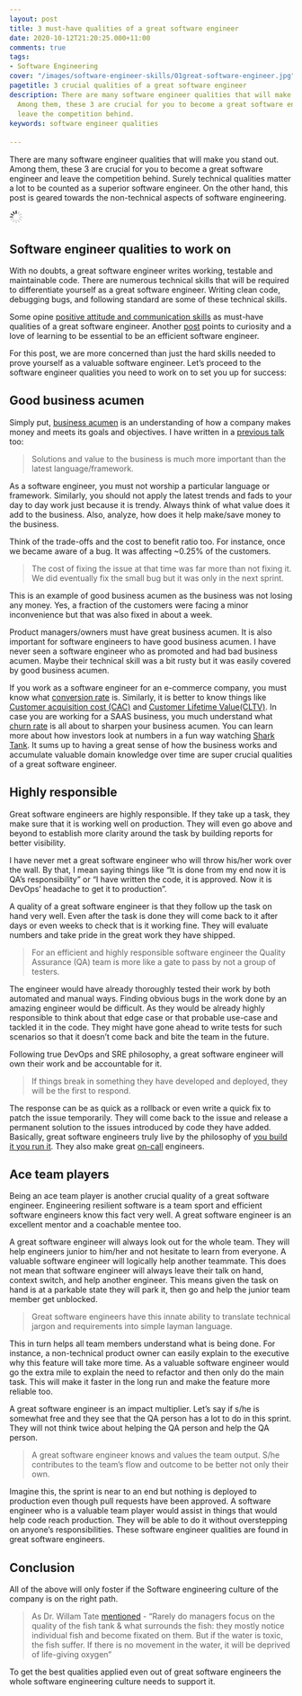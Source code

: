```yaml
---
layout: post
title: 3 must-have qualities of a great software engineer
date: 2020-10-12T21:20:25.000+11:00
comments: true
tags:
- Software Engineering
cover: "/images/software-engineer-skills/01great-software-engineer.jpg"
pagetitle: 3 crucial qualities of a great software engineer
description: There are many software engineer qualities that will make you stand out.
  Among them, these 3 are crucial for you to become a great software engineer and
  leave the competition behind.
keywords: software engineer qualities

---
```

There are many software engineer qualities that will make you stand out. Among them, these 3 are crucial for you to become a great software engineer and leave the competition behind. Surely technical qualities matter a lot to be counted as a superior software engineer. On the other hand, this post is geared towards the non-technical aspects of software engineering.

<img class="center" src="/images/generic/loading.gif" data-echo="/images/software-engineer-skills/01great-software-engineer.jpg" title="Crucial qualities of a great software engineer" alt="Softwrae engineer coding">

<!-- more -->


## Software engineer qualities to work on

With no doubts, a great software engineer writes working, testable and maintainable code. There are numerous technical skills that will be required to differentiate yourself as a great software engineer. Writing clean code, debugging bugs, and following standard are some of these technical skills.

Some opine [positive attitude and communication skills](https://www.scalablepath.com/blog/7-qualities-that-differentiate-a-good-programmer-from-a-great-programmer/) as must-have qualities of a great software engineer. Another [post](https://devskiller.com/qualities-great-developer/) points to curiosity and a love of learning to be essential to be an efficient software engineer.

For this post, we are more concerned than just the hard skills needed to prove yourself as a valuable software engineer. Let’s proceed to the software engineer qualities you need to work on to set you up for success:

## Good business acumen

Simply put, [business acumen](https://www.advantexe.com/what-is-business-acumen) is an understanding of how a company makes money and meets its goals and objectives. I have written in a [previous talk](/blog/2017/02/things-i-wished-i-knew-as-a-junior-developer-slides/) too:

> Solutions and value to the business is much more important than the latest language/framework.

As a software engineer, you must not worship a particular language or framework. Similarly, you should not apply the latest trends and fads to your day to day work just because it is trendy. Always think of what value does it add to the business. Also, analyze, how does it help make/save money to the business. 

Think of the trade-offs and the cost to benefit ratio too. For instance, once we became aware of a bug. It was affecting ~0.25% of the customers. 

> The cost of fixing the issue at that time was far more than not fixing it. We did eventually fix the small bug but it was only in the next sprint. 

This is an example of good business acumen as the business was not losing any money. Yes, a fraction of the customers were facing a minor inconvenience but that was also fixed in about a week.

Product managers/owners must have great business acumen. It is also important for software engineers to have good business acumen. I have never seen a software engineer who as promoted and had bad business acumen. Maybe their technical skill was a bit rusty but it was easily covered by good business acumen.

If you work as a software engineer for an e-commerce company, you must know what [conversion rate](https://www.nngroup.com/articles/conversion-rates/) is. Similarly, it is better to know things like [Customer acquisition cost (CAC)](https://blog.hubspot.com/service/what-does-cac-stand-for) and [Customer Lifetime Value(CLTV)](https://blog.hubspot.com/service/how-to-calculate-customer-lifetime-value). In case you are working for a SAAS business, you much understand what [churn rate](https://blog.hubspot.com/service/what-is-churn-rate) is all about to sharpen your business acumen. You can learn more about how investors look at numbers in a fun way watching [Shark Tank](https://www.youtube.com/channel/UCmdI-Y9DGqIUzVXGZ-o1pOQ). It sums up to having a great sense of how the business works and accumulate valuable domain knowledge over time are super crucial qualities of a great software engineer.

## Highly responsible

Great software engineers are highly responsible. If they take up a task, they make sure that it is working well on production. They will even go above and beyond to establish more clarity around the task by building reports for better visibility.

I have never met a great software engineer who will throw his/her work over the wall. By that, I mean saying things like “It is done from my end now it is QA’s responsibility” or “I have written the code, it is approved. Now it is DevOps’ headache to get it to production”.

A quality of a great software engineer is that they follow up the task on hand very well. Even after the task is done they will come back to it after days or even weeks to check that is it working fine. They will evaluate numbers and take pride in the great work they have shipped.

> For an efficient and highly responsible software engineer the Quality Assurance (QA) team is more like a gate to pass by not a group of testers.

The engineer would have already thoroughly tested their work by both automated and manual ways. Finding obvious bugs in the work done by an amazing engineer would be difficult. As they would be already highly responsible to think about that edge case or that probable use-case and tackled it in the code. They might have gone ahead to write tests for such scenarios so that it doesn’t come back and bite the team in the future.

Following true DevOps and SRE philosophy, a great software engineer will own their work and be accountable for it. 

> If things break in something they have developed and deployed, they will be the first to respond. 

The response can be as quick as a rollback or even write a quick fix to patch the issue temporarily. They will come back to the issue and release a permanent solution to the issues introduced by code they have added. Basically, great software engineers truly live by the philosophy of [you build it you run it](https://www.atlassian.com/incident-management/devops/you-built-it-you-run-it). They also make great [on-call](https://skeltonthatcher.com/2017/10/18/build-run-developers-also-call/) engineers.

## Ace team players

Being an ace team player is another crucial quality of a great software engineer. Engineering resilient software is a team sport and efficient software engineers know this fact very well. A great software engineer is an excellent mentor and a coachable mentee too.

A great software engineer will always look out for the whole team. They will help engineers junior to him/her and not hesitate to learn from everyone. A valuable software engineer will logically help another teammate. This does not mean that software engineer will always leave their talk on hand, context switch, and help another engineer. This means given the task on hand is at a parkable state they will park it, then go and help the junior team member get unblocked.

> Great software engineers have this innate ability to translate technical jargon and requirements into simple layman language.

This in turn helps all team members understand what is being done. For instance, a non-technical product owner can easily explain to the executive why this feature will take more time. As a valuable software engineer would go the extra mile to explain the need to refactor and then only do the main task. This will make it faster in the long run and make the feature more reliable too.

A great software engineer is an impact multiplier. Let’s say if s/he is somewhat free and they see that the QA person has a lot to do in this sprint. They will not think twice about helping the QA person and help the QA person.

> A great software engineer knows and values the team output. S/he contributes to the team’s flow and outcome to be better not only their own.

Imagine this, the sprint is near to an end but nothing is deployed to production even though pull requests have been approved. A software engineer who is a valuable team player would assist in things that would help code reach production. They will be able to do it without overstepping on anyone’s responsibilities. These software engineer qualities are found in great software engineers.

## Conclusion

All of the above will only foster if the Software engineering culture of the company is on the right path.

> As Dr. Willam Tate [mentioned](https://www.wholepartnership.com/cleaning-the-fishtank-a-systemic-lens-on-purpose-led-leadership-and-organisations/) - “Rarely do managers focus on the quality of the fish tank & what surrounds the fish: they mostly notice individual fish and become fixated on them. But if the water is toxic, the fish suffer. If there is no movement in the water, it will be deprived of life-giving oxygen”

To get the best qualities applied even out of great software engineers the whole software engineering culture needs to support it.